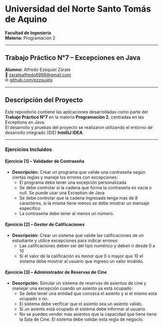 # Universidad del Norte Santo Tomás de Aquino
**Facultad de Ingeniería**  
**Materia:** Programación 2

---

## Trabajo Práctico N°7 – Excepciones en Java

**Alumno:** Alfredo Ezequiel Zárate  
📧 [zaratealfredo6998@gmail.com](mailto:zaratealfredo6998@gmail.com)  
🌐 [github.com/ezzquielx](https://github.com/ezzquielx)

---

## Descripción del Proyecto
Este repositorio contiene las aplicaciones desarrolladas como parte del **Trabajo Práctico N°7** en la materia **Programación 2**, centradas en las Exceptions en Java.  
El desarrollo y pruebas del proyecto se realizaron utilizando el entorno de desarrollo integrado (IDE) **IntelliJ IDEA**.

---

### Ejercicios Incluidos

#### **Ejercicio [1] – Validador de Contraseña**
- **Descripción:**  Crear un programa que valide una contraseña según ciertas
  reglas y maneje los errores con excepciones:
  * El programa debe tener una excepción personalizada
  * Se debe controlar si la cadena que forma la contraseña es vacía o null. Se puede usar
  una Exception de Java
  * Se debe controlar que la cadena ingresada tenga mas de 8 caracteres, si la misma tiene
  menos se debe mostrar un mensaje especifico
  * La contraseña debe tener al menos un número.

#### **Ejercicio [2] – Gestor de Calificaciones**
- **Descripción:**  Crear un sistema que valide las calificaciones de un estudiante y
  utilice excepciones para indicar errores:
  * Las calificaciones deben ser del tipo numérico y deben ir desde 0 a 10
  * Si el valor de la calificación es menor que 0 o mayor que 10 el sistema debe mostrar al
      usuario que ingreso un valor inválido.

#### **Ejercicio [3] – Administrador de Reservas de Cine**
- **Descripción:** Simular un sistema de reservas de asientos de cine y
  manejar una excepción cuando un asiento ya está ocupado:
  * Se debe tener una entidad que conozca el asiento y si el mismo esta ocupado o no.
  * El sistema debe verificar que el asiento sea un asiento válido. 
  * Si un asiento está ocupado el sistema debe informar al usuario
  * No se pueden vender mas asientos que la capacidad que tiene tiene la Sala de Cine. El
  sistema debe validar esta regla de negocio.